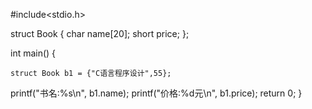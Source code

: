 #include<stdio.h>

struct Book
{
	char name[20];
	short price;
};

int main()
{

	struct Book b1 = {"C语言程序设计",55};
printf("书名:%s\n", b1.name);
printf("价格:%d元\n", b1.price);
	return 0;
}

